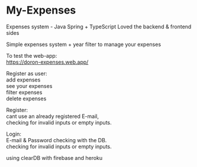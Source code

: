 # My-Expenses
Expenses system - Java Spring + TypeScript
Loved the backend & frontend sides

Simple expenses system + year filter to manage your expenses

To test the web-app: <br/>
https://doron-expenses.web.app/

Register as user: <br/>
add expenses<br/>
see your expenses<br/>
filter expenses<br/>
delete expenses<br/>

Register:<br/>
cant use an already registered E-mail,<br/>
checking for invalid inputs or empty inputs.<br/>

Login:<br/>
E-mail & Password checking with the DB.<br/>
checking for invalid inputs or empty inputs.<br/>

using clearDB with firebase and heroku
